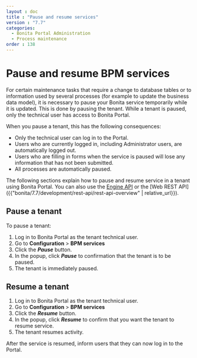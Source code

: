 ```yaml
---
layout : doc
title : "Pause and resume services"
version : "7.7"
categories:
  - Bonita Portal Administration
  - Process maintenance
order : 138
---
```

# Pause and resume BPM services

For certain maintenance tasks that require a change to database tables or to information used by several processes (for example to update the business data model), it is necessary to pause your Bonita service temporarily while it is updated. This is done by pausing the tenant. 
While a tenant is paused, only the technical user has access to Bonita Portal.

When you pause a tenant, this has the following consequences:

* Only the technical user can log in to the Portal.
* Users who are currently logged in, including Administrator users, are automatically logged out.
* Users who are filling in forms when the service is paused will lose any information that has not been submitted.
* All processes are automatically paused.

The following sections explain how to pause and resume service in a tenant using Bonita Portal. You can also use the [Engine API](http://documentation.bonitasoft.com/javadoc/api/{{page.version}}/index.html) or the [Web REST API]({{"bonita/7.7/development/rest-api/rest-api-overview" | relative_url}}).

## Pause a tenant

To pause a tenant:

1. Log in to Bonita Portal as the tenant technical user.
2. Go to **Configuration** \> **BPM services**
3. Click the **_Pause_** button.
4. In the popup, click **_Pause_** to confirmation that the tenant is to be paused.
5. The tenant is immediately paused.

## Resume a tenant

1. Log in to Bonita Portal as the tenant technical user.
2. Go to **Configuration** \> **BPM services**
3. Click the **_Resume_** button.
4. In the popup, click **_Resume_** to confirm that you want the tenant to resume service.
5. The tenant resumes activity.

After the service is resumed, inform users that they can now log in to the Portal.